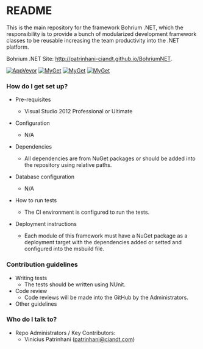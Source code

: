 # README #

This is the main repository for the framework Bohrium .NET, which the responsibility is to provide a bunch of modularized development framework classes to be reusable increasing the team productivity into the .NET platform.

Bohrium .NET Site: http://patrinhani-ciandt.github.io/BohriumNET.

[![AppVeyor](http://img.shields.io/appveyor/ci/patrinhani-ciandt/bohriumnet.svg?style=flat-square)](https://ci.appveyor.com/project/patrinhani-ciandt/bohriumnet)
[![MyGet](http://img.shields.io/myget/bohriumnet/v/Bohrium.Core.svg?style=flat-square&label=Bohrium.Core)](https://www.myget.org/F/bohriumnet/)
[![MyGet](http://img.shields.io/myget/bohriumnet/v/Bohrium.Ext.NHibernate.AutoMapper.svg?style=flat-square&label=Bohrium.Ext.NHibernate.AutoMapper)](https://www.myget.org/F/bohriumnet/)
[![MyGet](http://img.shields.io/myget/bohriumnet/v/Bohrium.Tools.SpecflowReportTool.svg?style=flat-square&label=Bohrium.Tools.SpecflowReportTool)](https://www.myget.org/F/bohriumnet/)

### How do I get set up? ###

* Pre-requisites
  * Visual Studio 2012 Professional or Ultimate

* Configuration
  * N/A
* Dependencies
  * All dependencies are from NuGet packages or should be added into the repository using relative paths.

* Database configuration
  * N/A

* How to run tests
  * The CI environment is configured to run the tests.
  
* Deployment instructions
  * Each module of this framework must have a NuGet package as a deployment target with the dependencies added or setted and configured into the msbuild file.

### Contribution guidelines ###

* Writing tests
  * The tests should be written using NUnit.
* Code review
  * Code reviews will be made into the GitHub by the Administrators.
* Other guidelines

### Who do I talk to? ###

* Repo Administrators / Key Contributors:
  * Vinicius Patrinhani (patrinhani@ciandt.com)
